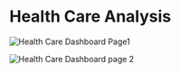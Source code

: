 # Health Care Analysis



![Health Care Dashboard Page1](https://github.com/user-attachments/assets/68feec48-5be0-412b-b0c8-fd2b7ca908a9)


![Health Care Dashboard page 2](https://github.com/user-attachments/assets/7505a59d-f33b-4214-a14d-d9c48d4c7c67)
